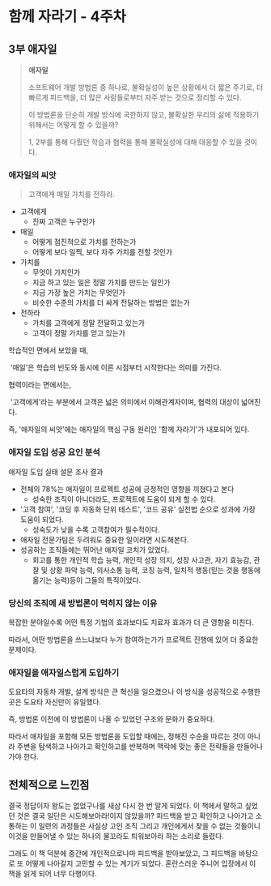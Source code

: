 # 함께 자라기 - 4주차

## 3부 애자일

> **애자일**
>
> 소프트웨어 개발 방법론 중 하나로, 불확실성이 높은 상황에서 더 짧은 주기로, 더 빠르게 피드백을, 더 많은 사람들로부터 자주 받는 것으로 정리할 수 있다.
>
> 이 방법론을 단순히 개발 방식에 국한하지 않고, 불확실한 우리의 삶에 적용하기 위해서는 어떻게 할 수 있을까?
>
> 1, 2부를 통해 다뤘던 학습과 협력을 통해 불확실성에 대해 대응할 수 있을 것이다.



### 애자일의 씨앗

> 고객에게 매일 가치를 전하라.

* 고객에게
  * 진짜 고객은 누구인가
* 매일
  * 어떻게 점진적으로 가치를 전하는가
  * 어떻게 보다 일찍, 보다 자주 가치를 전할 것인가
* 가치를
  * 무엇이 가치인가
  * 지금 하고 있는 일은 정말 가치를 만드는 일인가
  * 지금 가장 높은 가치는 무엇인가
  * 비슷한 수준의 가치를 더 싸게 전달하는 방법은 없는가
* 전하라
  * 가치를 고객에게 정말 전달하고 있는가
  * 고객이 정말 가치를 얻고 있는가



학습적인 면에서 보았을 때, 

​	'매일'은 학습의 빈도와 동시에 이른 시점부터 시작한다는 의미를 가진다.

협력이라는 면에서는,

​	'고객에게'라는 부분에서 고객은 넓은 의미에서 이해관계자이며, 협력의 대상이 넓어진다.

즉, '애자일의 씨앗'에는 애자일의 핵심 구동 원리인 '함께 자라기'가 내포되어 있다.



### 애자일 도입 성공 요인 분석

애자일 도입 실태 설문 조사 결과

* 전체의 78%는 애자일이 프로젝트 성공에 긍정적인 영향을 끼쳤다고 본다
  * 성숙한 조직이 아니더라도, 프로젝트에 도움이 되게 할 수 있다.
* '고객 참여', '코딩 후 자동화 단위 테스트', '코드 공유' 실천법 순으로 성과에 가장 도움이 되었다.
  * 성숙도가 낮을 수록 고객참여가 필수적이다.
* 애자일 전문가팀은 두려워도 중요한 일이라면 시도해본다.
* 성공하는 조직들에는 뛰어난 애자일 코치가 있었다.
  * 회고를 통한 개인적 학습 능력, 개인적 성장 의지, 성장 사고관, 자기 효능감, 관찰 및 상황 파악 능력, 의사소통 능력, 코칭 능력, 일치적 행동(믿는 것을 행동에 옮기는 능력)등이 그들의 특직이었다.



### 당신의 조직에 새 방법론이 먹히지 않는 이유

복잡한 분야일수록 어떤 특정 기법의 효과보다도 치료자 효과가 더 큰 영향을 미친다.

따라서, 어떤 방법론을 쓰느냐보다 누가 참여하는가가 프로젝트 진행에 있어 더 중요한 문제이다.



### 애자일을 애자일스럽게 도입하기

도요타의 자동차 개발, 설계 방식은 큰 혁신을 일으켰으나 이 방식을 성공적으로 수행한 곳은 도요타 자신만이 유일했다.

즉, 방법론 이전에 이 방법론이 나올 수 있었던 구조와 문화가 중요하다.

따라서 애자일을 포함해 모든 방법론을 도입할 때에는, 정해진 수순을 따르는 것이 아니라 주변을 탐색하고 나아가고 확인하고를 반복하며 맥락에 맞는 좋은 전략들을 만들어나가야 한다.



## 전체적으로 느낀점

결국 정답이자 왕도는 없었구나를 새삼 다시 한 번 알게 되었다. 이 책에서 말하고 싶었던 것은 결국 일단은 시도해보아라!이지 않았을까? 피드백을 받고 확인하고 나아가고 소통하는 이 일련의 과정들은 사실상 고인 조직 그리고 개인에게서 찾을 수 없는 것들이니 이것을 만들어낼 수 있는 하나의 물꼬라도 틔워보아라 하는 소리로 들렸다.

그래도 이 책 덕분에 중간에 개인적으로나마 피드백을 받아보았고, 그 피드백을 바탕으로 또 어떻게 나아갈지 고민할 수 있는 계기가 되었다. 혼란스러운 주니어 입장에서 이 책을 읽게 되어 너무 다행이다.



